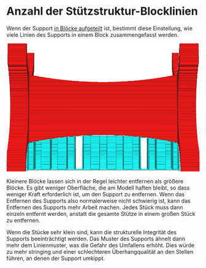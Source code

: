 Anzahl der Stützstruktur-Blocklinien
====
Wenn der Support [in Blöcke aufgeteilt](support_skip_some_zags.md) ist, bestimmt diese Einstellung, wie viele Linien des Supports in einem Block zusammengefasst werden.

<!--screenshot {
"image_path": "support_skip_some_zags.png",
"models": [{"script": "rack.scad"}],
"camera_position": [0, 184, 10],
"settings": {
    "support_enable": true,
    "support_pattern": "zigzag",
    "support_skip_some_zags": true,
    "support_skip_zag_per_mm": 20
},
"colours": 32
}-->
![Jeder Block enthält 8 Linien.](../../../articles/images/support_skip_some_zags.png)

Kleinere Blöcke lassen sich in der Regel leichter entfernen als größere Blöcke. Es gibt weniger Oberfläche, die am Modell haften bleibt, so dass weniger Kraft erforderlich ist, um den Support zu entfernen. Wenn das Entfernen des Supports also normalerweise nicht schwierig ist, kann das Entfernen des Supports mehr Arbeit machen. Jedes Stück muss dann einzeln entfernt werden, anstatt die gesamte Stütze in einem großen Stück zu entfernen.

Wenn die Stücke sehr klein sind, kann die strukturelle Integrität des Supports beeinträchtigt werden. Das Muster des Supports ähnelt dann mehr dem Linienmuster, was die Gefahr des Umfallens erhöht. Dies würde zu mehr stringing und einer schlechteren Überhangqualität an den Stellen führen, an denen der Support umkippt.
